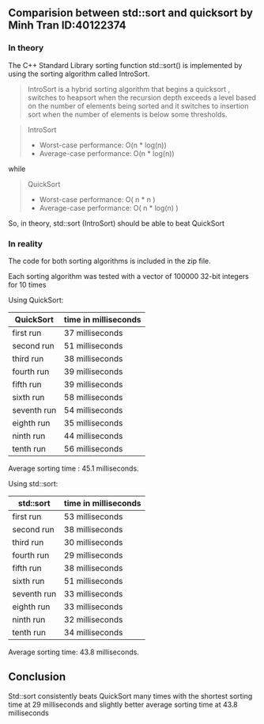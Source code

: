 ## Comparision between std::sort and quicksort by Minh Tran ID:40122374

### In theory

The C++ Standard Library sorting function std::sort() is implemented
by using the sorting algorithm called IntroSort.

> IntroSort is a hybrid sorting algorithm that begins a quicksort
> , switches to heapsort when the recursion depth exceeds a level 
> based on the number of elements being sorted and it switches to
> insertion sort when the number of elements is below some thresholds.

> IntroSort
> * Worst-case performance: O(n * log(n))
> * Average-case performance: O(n * log(n))

while 

> QuickSort
> * Worst-case performance: O( n * n )
> * Average-case performance: O( n * log(n) )

So, in theory, std::sort (IntroSort) should be able to beat QuickSort

### In reality

The code for both sorting algorithms is included in the zip file.

Each sorting algorithm was tested with a vector of 100000 32-bit integers for 10 times

Using QuickSort: 

QuickSort   | time in milliseconds
------------|---------------------
first run   | 37 milliseconds
second run  | 51 milliseconds
third run   | 38 milliseconds
fourth run  | 39 milliseconds
fifth run   | 39 milliseconds
sixth run   | 58 milliseconds
seventh run | 54 milliseconds
eighth run  | 35 milliseconds
ninth run   | 44 milliseconds
tenth run   | 56 milliseconds

Average sorting time : 45.1 milliseconds.

Using std::sort: 

std::sort   | time in milliseconds
------------|-----------------------
first run   | 53 milliseconds
second run  | 38 milliseconds
third run   | 30 milliseconds
fourth run  | 29 milliseconds
fifth run   | 38 milliseconds
sixth run   | 51 milliseconds
seventh run | 33 milliseconds
eighth run  | 33 milliseconds
ninth run   | 32 milliseconds
tenth run   | 34 milliseconds

Average sorting time: 43.8 milliseconds.

## Conclusion

Std::sort consistently beats QuickSort many times with the shortest sorting time at 29 milliseconds
and slightly better average sorting time at 43.8 milliseconds



